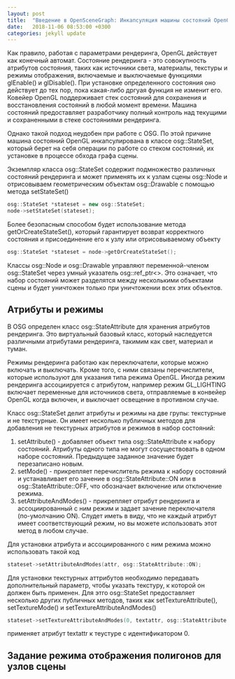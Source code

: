 ```yaml
---
layout: post
title:  "Введение в OpenSceneGraph: Инкапсуляция машины состояний OpenGL"
date:   2018-11-06 08:53:00 +0300
categories: jekyll update
---
```


Как правило, работая с параметрами рендеринга, OpenGL действует как конечный автомат. Состояние рендеринга - это совокупность атрибутов состояния, таких как источники света, материалы, текстуры и режимы отображения, включаемые и выключаемые функциями glEnable() и glDisable(). При установке определенного состояния оно действует до тех пор, пока какая-либо дргуая функция не изменит его. Ковейер OpenGL поддерживает стек состояний для сохранения и восстановления состояний в любой момент времени. Машина состояний предоставляет разработчику полный контроль над текущими и сохраненными в стеке состояниями рендеринга.

Однако такой подход неудобен при работе с OSG. По этой причине машина состояний OpenGL инкапсулирована в классе osg::StateSet, который берет на себя операции по работе со стеком состояний, их установке в процессе обхода графа сцены.

Экземпляр класса osg::StateSet содержит подмножество различных состояний рендеринга и может применять их к узлам сцены osg::Node и отрисовываем геометрическим объектам osg::Drawable с помощью метода setStateSet()

```cpp
osg::StateSet *stateset = new osg::StateSet;
node->setStateSet(stateset);
```

Более безопасным способом будет использование метода getOrCreateStateSet(), который гарантирует возврат корректного состояния и присоединение его к узлу или отрисовываемому объекту

```cpp
osg::StateSet *stateset = node->getOrCreateStateSet();
```

Классы osg::Node и osg::Drawable управляют переменной-членом osg::StateSet через умный указатель osg::ref_ptr<>. Это означает, что набор состояний может разделятся между несколькими объектами сцены и будет уничтожен только при уничтожении всех этих объектов.

## Атрибуты и режимы

В OSG определен класс osg::StateAttribute для хранения атрибутов рендеринга. Это виртуальный базовый класс, который наследуется различными атрибутами рендеринга, такимим как свет, материал и туман.

Режимы рендеринга работаю как переключатели, которые можно включать и выключать. Кроме того, с ними связаны перечислители, которые используют для указания типа режима OpenGL. Иногда режим рендеринга ассоциируется с атрибутом, например режим GL_LIGHTING включает переменные для источников света, отправляемые в конвейер OpenGL когда включен, и выключает освещение в противном случае.

Класс osg::StateSet делит атрибуты и режимы на две групы: текстурные и не текстурные. Он имеет несколько публичных методов для добавления не текстурных атрибутов и режимов в набор состояний:

1. setAttribute() - добавляет объект типа osg::StateAttribute к набору состояний. Атрибуты одного типа не могут сосуществовать в одном наборе состояний. Предыдущее заданное значение будет перезаписано новым.
2. setMode() - прикрепляет перечислитель режима к набору состояний и устанавливает его зачение в osg::StateAttribute::ON или в osg::StateAttribute::OFF, что обозначает включение или отключение режима.
3. setAttributeAndModes() - прикрепляет отрибут рендеринга и ассоциированный с ним режим и задает зачение переключателя (по-умолчанию ON). Слудет иметь в виду, что не каждый атрибут имеет соответствующий режим, но вы можете использовать этот метод в любом случае.

Для установки атрибута и ассоциированного с ним режима можно использовать такой код

```cpp
stateset->setAttributeAndModes(attr, osg::StateAttribute::ON);
```

Для установки текстурных аттрибутов необходимо передавать дополнительный параметр, чтобы указать текстуру, к которой он должен быть применен. Для этго osg::StateSet предоставляет несколько других публичных методов, таких как setTextureAttribute(), setTextureMode() и setTextureAttributeAndModes()

```cpp
stateset->setTextureAttributeAndModes(0, textattr, osg::StateAttribute::ON);
```

применяет атрибут textattr к теустуре с идентификатором 0.

## Задание режима отображения полигонов для узлов сцены


